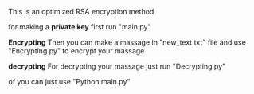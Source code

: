This is an optimized RSA encryption method

for making a **private key** first run
"main.py"

**Encrypting**
Then you can make a massage in "new_text.txt" file
and use "Encrypting.py" to encrypt your massage

**decrypting**
For decrypting your massage just run "Decrypting.py"

of you can just use "Python main.py"